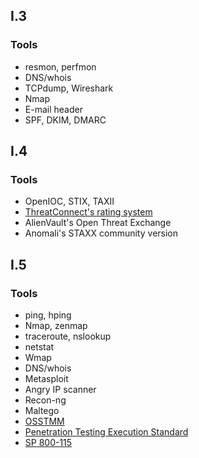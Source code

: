 ## I.3

### Tools

- resmon, perfmon
- DNS/whois
- TCPdump, Wireshark
- Nmap
- E-mail header
- SPF, DKIM, DMARC

## I.4

### Tools

- OpenIOC, STIX, TAXII
- [ThreatConnect's rating system](https://threatconnect.com/resource/evilness-rating-skulls-scale-for-cyber-threats-4)
- AlienVault's Open Threat Exchange
- Anomali's STAXX community version

## I.5

### Tools

- ping, hping
- Nmap, zenmap
- traceroute, nslookup
- netstat
- Wmap
- DNS/whois
- Metasploit
- Angry IP scanner
- Recon-ng
- Maltego
- [OSSTMM](http://www.isecom.org/research.html)
- [Penetration Testing Execution Standard](http://www.pentest-standard.org/index.php/Main_Page)
- [SP 800-115](http://csrc.nist.gov/publications/nistpubs/800-115/SP800-115.pdf)
